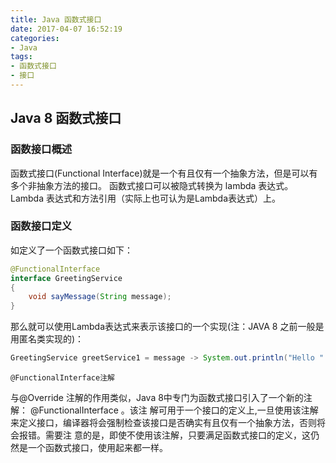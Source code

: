 ```yaml
---
title: Java 函数式接口
date: 2017-04-07 16:52:19
categories: 
- Java
tags: 
- 函数式接口
- 接口
---
```

## Java 8 函数式接口
### 函数接口概述
函数式接口(Functional Interface)就是一个有且仅有一个抽象方法，但是可以有多个非抽象方法的接口。
函数式接口可以被隐式转换为 lambda 表达式。
Lambda 表达式和方法引用（实际上也可认为是Lambda表达式）上。
<!--more-->
### 函数接口定义
如定义了一个函数式接口如下：
```Java
@FunctionalInterface
interface GreetingService 
{
    void sayMessage(String message);
}
```
那么就可以使用Lambda表达式来表示该接口的一个实现(注：JAVA 8 之前一般是用匿名类实现的)：

```Java
GreetingService greetService1 = message -> System.out.println("Hello " + message);
```
`@FunctionalInterface注解`

与@Override 注解的作用类似，Java 8中专门为函数式接口引入了一个新的注解： @FunctionalInterface 。该注
解可用于一个接口的定义上,一旦使用该注解来定义接口，编译器将会强制检查该接口是否确实有且仅有一个抽象方法，否则将会报错。需要注
意的是，即使不使用该注解，只要满足函数式接口的定义，这仍然是一个函数式接口，使用起来都一样。


